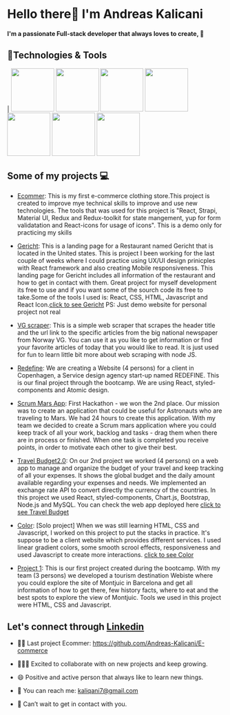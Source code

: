 # Hello there:wave: I'm Andreas Kalicani
**<h4>I'm a passionate Full-stack developer that always loves to create, :pray:</h4>**
## :wrench:Technologies & Tools
| <img src="https://doc.castsoftware.com/download/thumbnails/418185647/CAST_ReactJS_Application.jpg?version=1&modificationDate=1593447628930&api=v2" width="100px" height="100px"/>
<img src="https://fs.siteor.com/javatech/files/layout/assan/vavatech/img/content/css_nowe_logo.png?1615208030" height="100px" width="100px"/>
<img src="https://upload.wikimedia.org/wikipedia/commons/thumb/6/61/HTML5_logo_and_wordmark.svg/2048px-HTML5_logo_and_wordmark.svg.png" height="100px" width="100px" />
<img src="https://upload.wikimedia.org/wikipedia/commons/thumb/9/99/Unofficial_JavaScript_logo_2.svg/480px-Unofficial_JavaScript_logo_2.svg.png" height="100px" width="100px"/>
 <img src="https://mpng.subpng.com/20180531/sas/kisspng-bootstrap-react-software-framework-javascript-fron-5b0f9b1ab26fd7.9058729715277494027309.jpg" width="100px" height="100px" />
<img src="https://cdn.pixabay.com/photo/2015/04/23/17/41/node-js-736399_960_720.png" height="100px" width="100px"/>
<img src="https://download.logo.wine/logo/MySQL/MySQL-Logo.wine.png" width="100px" height="100px"/> 

## Some of my projects :computer:	

* [Ecommer](https://github.com/Andreas-Kalicani/E-commerce): This is my first e-commerce clothing store.This project is created to improve mye technical skills to improve and use new technologies. The tools that was used for this project is "React, Strapi, Material UI, Redux and Redux-toolkit for state mangement, yup for form validatation and React-icons for usage of icons". This is a demo only for practicing my skills 

* [Gericht](https://github.com/Andreas-Kalicani/Gericht): This is a landing page for a Restaurant named Gericht that is located in the United states. 
This is project I been working for the last couple of weeks where I could practice using UX/UI design prinicples with React framework and also creating Mobile responsiveness. This landing page for Gericht includes all information of the restaurant and how to get in contact with them. Great project for myself development its free to use and if you want some of the sourch code its free to take.Some of the tools I used is: React, CSS, HTML, Javascript and React Icon.[click to see Gericht](https://6390fc1ba0b1b70bd85661ec--effortless-begonia-f2100b.netlify.app/) 
PS: Just demo website for personal project not real


* [VG scraper](https://github.com/Andreas-Kalicani/Web-scraper-vg): This is a simple web scraper that scrapes the header title and the url link to the specific articles from the big national newspaper from Norway VG. You can use it as you like to get information or find your favorite articles of today that you would like to read. It is just used for fun to learn little bit more about web scraping with node JS.

* [Redefine](https://github.com/Andreaskalicani/Redefine): We are creating a Website (4 persons) for a client in Copenhagen, a Service design agency start-up named REDEFINE. This is our final project through the bootcamp. We are using React, styled-components and Atomic design. 

* [Scrum Mars App](https://github.com/Andreaskalicani/hackathon11.05.2021): First Hackathon - we won the 2nd place. Our mission was to create an application that could be useful for Astronauts who are traveling to Mars.  We had 24 hours to create this application. With my team we decided to create a Scrum mars application where you could keep track of all your work, backlog and tasks - drag them when there are in process or finished. When one task is completed you receive points, in order to motivate each other to give their best. 

* [Travel Budget2.0](https://github.com/Andreaskalicani/travelbudget2.0): On our 2nd project we worked (4 persons) on a web app to manage and organize the budget of your travel and keep tracking of all your expenses. It shows the global budget and the daily amount available regarding your expenses and needs. We implemented an exchange rate API to convert directly the currency of the countries. In  this project we used React, styled-components, Chart.js, Bootstrap, Node.js and MySQL. You can check the web app deployed here [click to see Travel Budget](https://sheltered-sierra-28595.herokuapp.com/reports)

* [Color](https://github.com/Andreaskalicani/color): [Solo project] When we was still learning HTML, CSS and Javascript, I worked on this project to put the stacks in practice. It's suppose to be a client website which provides different services. I used linear gradient colors, some smooth scrool effects, responsiveness and used Javascript to create more interactions. [click to see Color](https://stalwart-dango-1af74f.netlify.app/)


* [Project 1](https://github.com/saravalencia/Project1): This is our first project created during the bootcamp. With my team (3 persons) we developed a tourism destination Webiste where you could explore the site of Montjuic in Barcelona and get all information of how to get there, few history facts, where to eat and the best spots to explore the view of Montjuic. Tools we used in this project were HTML, CSS and Javascript. 


## Let's connect through [Linkedin](https://www.linkedin.com/in/andreas-gjertsen-kalicani-59b980211/)

* :man_factory_worker: Last project Ecommer: https://github.com/Andreas-Kalicani/E-commerce

* :people_holding_hands: Excited to collaborate with on new projects and keep growing.  

* :smile: Positive and active person that always like to learn new things. 

* :envelope_with_arrow: You can reach me: kaliqani7@gmail.com

* :handshake: Can’t wait to get in contact with you.

 
